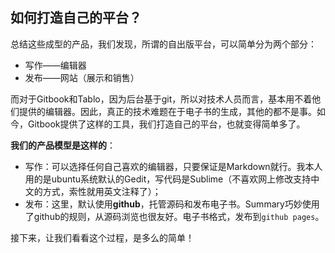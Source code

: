 ## 如何打造自己的平台？

总结这些成型的产品，我们发现，所谓的自出版平台，可以简单分为两个部分：

* 写作——编辑器
* 发布——网站（展示和销售）

而对于Gitbook和Tablo，因为后台基于git，所以对技术人员而言，基本用不着他们提供的编辑器。因此，真正的技术难题在于电子书的生成，其他的都不是事。如今，Gitbook提供了这样的工具，我们打造自己的平台，也就变得简单多了。

**我们的产品模型是这样的**：

* 写作：可以选择任何自己喜欢的编辑器，只要保证是Markdown就行。我本人用的是ubuntu系统默认的Gedit，写代码是Sublime（不喜欢网上修改支持中文的方式，索性就用英文注释了）；
* 发布：这里，默认使用**github**，托管源码和发布电子书。Summary巧妙使用了github的规则，从源码浏览也很友好。电子书格式，发布到`github pages`。

接下来，让我们看看这个过程，是多么的简单！
